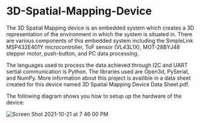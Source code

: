 # 3D-Spatial-Mapping-Device

The 3D Spatial Mapping device is an embedded system which creates a 3D representation of the environment in which the system is situated in. There are various components of this embedded system including the SimpleLink MSP432E401Y microcontroller, ToF sensor (VL43L1X), MOT-28BYJ48 stepper motor, push-button, and PC data processing.

The languages used to process the data achieved through I2C and UART sertial communication is Python. The libraries used are Open3d, PySerial, and NumPy. More information about this project is availible in a data sheet created for this device named 3D Spatial Mapping Device Data Sheet.pdf. 

The following diagram shows you how to setup up the hardware of the device: 

![Screen Shot 2021-10-21 at 7 46 00 PM](https://user-images.githubusercontent.com/70975819/138372056-01fb7924-d06f-4524-9130-4a4a71deaf92.png)
